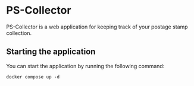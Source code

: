 # PS-Collector

PS-Collector is a web application for keeping track of your postage stamp collection.

## Starting the application

You can start the application by running the following command:
```
docker compose up -d
```
